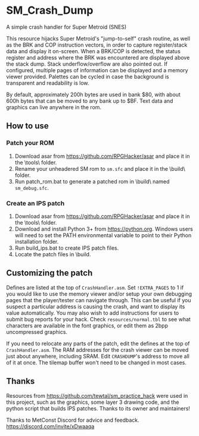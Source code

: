 # SM_Crash_Dump
A simple crash handler for Super Metroid (SNES)

This resource hijacks Super Metroid's "jump-to-self" crash routine, as well as the BRK and COP instruction vectors, in order to capture register/stack data and display it on-screen. When a BRK/COP is detected, the status register and address where the BRK was encountered are displayed above the stack dump. Stack underflow/overflow are also pointed out. If configured, multiple pages of information can be displayed and a memory viewer provided. Palettes can be cycled in case the background is transparent and readability is low.

By default, approximately 200h bytes are used in bank $80, with about 600h bytes that can be moved to any bank up to $BF. Text data and graphics can live anywhere in the rom.


## How to use

### Patch your ROM

1. Download asar from https://github.com/RPGHacker/asar and place it in the \tools\ folder.
2. Rename your unheadered SM rom to `sm.sfc` and place it in the \build\ folder.
3. Run patch_rom.bat to generate a patched rom in \build\ named `sm_debug.sfc`.

### Create an IPS patch

1. Download asar from https://github.com/RPGHacker/asar and place it in the \tools\ folder.
2. Download and install Python 3+ from https://python.org. Windows users will need to set the PATH environmental variable to point to their Python installation folder.
3. Run build_ips.bat to create IPS patch files.
4. Locate the patch files in \build\.


## Customizing the patch

Defines are listed at the top of `CrashHandler.asm`. Set `!EXTRA_PAGES` to 1 if you would like to use the memory viewer and/or setup your own debugging pages that the player/tester can navigate through. This can be useful if you suspect a particular address is causing the crash, and want to display its value automatically. You may also wish to add instructions for users to submit bug reports for your hack. Check `resources/normal.tbl` to see what characters are available in the font graphics, or edit them as 2bpp uncompressed graphics.

If you need to relocate any parts of the patch, edit the defines at the top of `CrashHandler.asm`. The RAM addresses for the crash viewer can be moved just about anywhere, including SRAM. Edit `CRASHDUMP`'s address to move all of it at once. The tilemap buffer won't need to be changed in most cases.


## Thanks

Resources from https://github.com/tewtal/sm_practice_hack were used in this project, such as the graphics, some layer 3 drawing code, and the python script that builds IPS patches. Thanks to its owner and maintainers!

Thanks to MetConst Discord for advice and feedback. https://discord.com/invite/xDwaaqa

